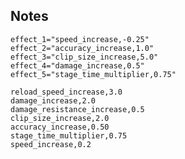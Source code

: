 
## Notes

    effect_1="speed_increase,-0.25"
    effect_2="accuracy_increase,1.0"
    effect_3="clip_size_increase,5.0"
    effect_4="damage_increase,0.5"
    effect_5="stage_time_multiplier,0.75"

    reload_speed_increase,3.0
    damage_increase,2.0
    damage_resistance_increase,0.5
    clip_size_increase,2.0
    accuracy_increase,0.50
    stage_time_multiplier,0.75
    speed_increase,0.2
